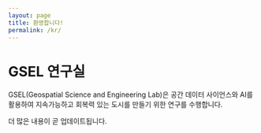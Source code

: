 ```yaml
---
layout: page
title: 환영합니다!
permalink: /kr/
---
```


# GSEL 연구실

GSEL(Geospatial Science and Engineering Lab)은 공간 데이터 사이언스와 AI를 활용하여 지속가능하고 회복력 있는 도시를 만들기 위한 연구를 수행합니다.

더 많은 내용이 곧 업데이트됩니다.

